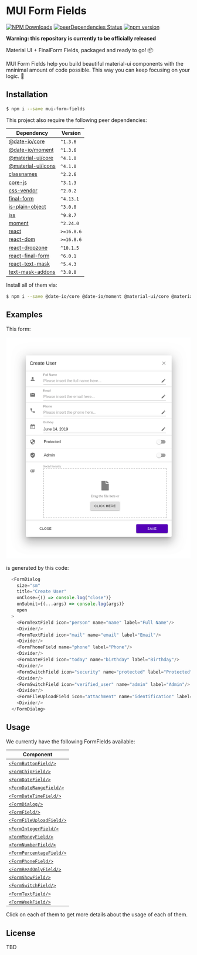 #  MUI Form Fields

[![NPM Downloads](https://img.shields.io/npm/dt/mui-form-fields.svg?style=flat)](https://npmcharts.com/compare/mui-form-fields?minimal=true)
[![peerDependencies Status](https://david-dm.org/0soft/mui-form-fields/peer-status.svg)](https://david-dm.org/0soft/mui-form-fields?type=peer)
[![npm version](https://badge.fury.io/js/mui-form-fields.svg)](https://badge.fury.io/js/mui-form-fields)

**Warning: this repository is currently to be officially released**

Material UI + FinalForm Fields, packaged and ready to go! :package:


MUI Form Fields help you build beautiful material-ui components with the
mninimal amount of code possible. This way you can keep focusing on your logic.
:dart:

## Installation

```bash
$ npm i --save mui-form-fields
```

This project also require the following peer dependencies:

| Dependency                                                             | Version    |
| ---------------------------------------------------------------------- | ---------- |
| [@date-io/core](https://www.npmjs.com/package/@date-io/core)           | `^1.3.6`   |
| [@date-io/moment](https://www.npmjs.com/package/@date-io/moment)       | `^1.3.6`   |
| [@material-ui/core](https://www.npmjs.com/package/@material-ui/core)   | `^4.1.0`   |
| [@material-ui/icons](https://www.npmjs.com/package/@material-ui/icons) | `^4.1.0`   |
| [classnames](https://www.npmjs.com/package/classnames)                 | `^2.2.6`   |
| [core-js](https://www.npmjs.com/package/core-js)                       | `^3.1.3`   |
| [css-vendor](https://www.npmjs.com/package/css-vendor)                 | `^2.0.2`   |
| [final-form](https://www.npmjs.com/package/final-form)                 | `^4.13.1`  |
| [is-plain-object](https://www.npmjs.com/package/is-plain-object)       | `^3.0.0`   |
| [jss](https://www.npmjs.com/package/jss)                               | `^9.8.7`   |
| [moment](https://www.npmjs.com/package/moment)                         | `^2.24.0`  |
| [react](https://www.npmjs.com/package/react)                           | `>=16.8.6` |
| [react-dom](https://www.npmjs.com/package/react-dom)                   | `>=16.8.6` |
| [react-dropzone](https://www.npmjs.com/package/react-dropzone)         | `^10.1.5`  |
| [react-final-form](https://www.npmjs.com/package/react-final-form)     | `^6.0.1`   |
| [react-text-mask](https://www.npmjs.com/package/react-text-mask)       | `^5.4.3`   |
| [text-mask-addons](https://www.npmjs.com/package/text-mask-addons)     | `^3.8.0`   |

Install all of them via:

```bash
$ npm i --save @date-io/core @date-io/moment @material-ui/core @material-ui/icons classnames core-js css-vendor final-form is-plain-object jss moment react react-dom react-dropzone react-final-form react-text-mask text-mask-addons
```

## Examples

This form:

<div align="center">
  <img src="https://raw.githubusercontent.com/0soft/mui-form-fields/master/assets/images/example_dialog.png" />
</div>

is generated by this code:

```javascript
  <FormDialog
    size="sm"
    title="Create User"
    onClose={() => console.log("close")}
    onSubmit={(...args) => console.log(args)}
    open
  >
    <FormTextField icon="person" name="name" label="Full Name"/>
    <Divider/>
    <FormTextField icon="mail" name="email" label="Email"/>
    <Divider/>
    <FormPhoneField name="phone" label="Phone"/>
    <Divider/>
    <FormDateField icon="today" name="birthday" label="Birthday"/>
    <Divider/>
    <FormSwitchField icon="security" name="protected" label="Protected"/>
    <Divider/>
    <FormSwitchField icon="verified_user" name="admin" label="Admin"/>
    <Divider/>
    <FormFileUploadField icon="attachment" name="identification" label="Social Security"/>
    <Divider/>
  </FormDialog>
```

## Usage

We currently have the following FormFields available:

| Component                                                                            |
| ------------------------------------------------------------------------------------ |
| [`<FormButtonField/>`](https://zerosoft.dev/mui-form-fields/FormButtonField)         |
| [`<FormChipField/>`](https://zerosoft.dev/mui-form-fields/FormChipField)             |
| [`<FormDateField/>`](https://zerosoft.dev/mui-form-fields/FormDateField)             |
| [`<FormDateRangeField/>`](https://zerosoft.dev/mui-form-fields/FormDateRangeField)   |
| [`<FormDateTimeField/>`](https://zerosoft.dev/mui-form-fields/FormDateTimeField)     |
| [`<FormDialog/>`](https://zerosoft.dev/mui-form-fields/FormDialog)                   |
| [`<FormField/>`](https://zerosoft.dev/mui-form-fields/FormField)                     |
| [`<FormFileUploadField/>`](https://zerosoft.dev/mui-form-fields/FormFileUploadField) |
| [`<FormIntegerField/>`](https://zerosoft.dev/mui-form-fields/FormIntegerField)       |
| [`<FormMoneyField/>`](https://zerosoft.dev/mui-form-fields/FormMoneyField)           |
| [`<FormNumberField/>`](https://zerosoft.dev/mui-form-fields/FormNumberField)         |
| [`<FormPercentageField/>`](https://zerosoft.dev/mui-form-fields/FormPercentageField) |
| [`<FormPhoneField/>`](https://zerosoft.dev/mui-form-fields/FormPhoneField)           |
| [`<FormReadOnlyField/>`](https://zerosoft.dev/mui-form-fields/FormReadOnlyField)     |
| [`<FormShowField/>`](https://zerosoft.dev/mui-form-fields/FormShowField)             |
| [`<FormSwitchField/>`](https://zerosoft.dev/mui-form-fields/FormSwitchField)         |
| [`<FormTextField/>`](https://zerosoft.dev/mui-form-fields/FormTextField)             |
| [`<FormWeekField/>`](https://zerosoft.dev/mui-form-fields/FormWeekField)             |

Click on each of them to get more details about the usage of each of them.

## License

TBD
